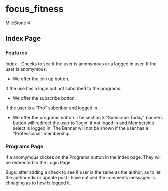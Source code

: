 # focus_fitness

 MileStone 4

## Index Page

### Features

Index - Checks to see if the user is anomymous or a logged in  user.
If the user is anomymous.

- We offer the join up botton.

If the use has a login but not subcribed to the programs.

- We offer the subscribe botton.

If the user is a "Pro" subcriber and logged in.

- We offer the programs botton.
The section 3 "Subscribe Today" banners button will redirect the user to 'login' if not loged in and Membership select is logged in.
The Banner will not be shown if the user has a "Professional" membership.

### Programs Page

If a anomymous clickes on the Programs button in the Index page. They will be redirected to the Login Page

 Bugs:
 after adding a check to see if user is the same as the author, as to let the author edir or update post I have noticed the comments messages is chnaging as to how is logged it.
